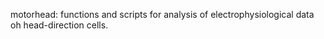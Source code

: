 motorhead: functions and scripts for analysis of electrophysiological data oh head-direction cells. 
